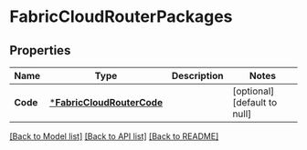 # FabricCloudRouterPackages

## Properties
Name | Type | Description | Notes
------------ | ------------- | ------------- | -------------
**Code** | [***FabricCloudRouterCode**](FabricCloudRouterCode.md) |  | [optional] [default to null]

[[Back to Model list]](../README.md#documentation-for-models) [[Back to API list]](../README.md#documentation-for-api-endpoints) [[Back to README]](../README.md)

